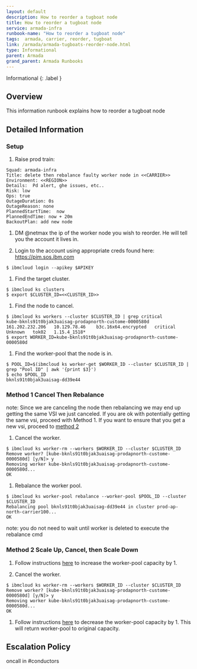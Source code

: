 ```yaml
---
layout: default
description: How to reorder a tugboat node
title: How to reorder a tugboat node
service: armada-infra
runbook-name: "How to reorder a tugboat node"
tags:  armada, carrier, reorder, tugboat
link: /armada/armada-tugboats-reorder-node.html
type: Informational
parent: Armada
grand_parent: Armada Runbooks
---
```


Informational
{: .label }

## Overview

This information runbook explains how to reorder a tugboat node

## Detailed Information

### Setup

1. Raise prod train:
```
Squad: armada-infra
Title: delete then rebalance faulty worker node in <<CARRIER>>
Environment: <<REGION>>
Details:  Pd alert, ghe issues, etc..
Risk: low
Ops: true
OutageDuration: 0s
OutageReason: none
PlannedStartTime:  now
PlannedEndTime: now + 20m
BackoutPlan: add new node
```

1. DM @netmax the ip of the worker node you wish to reorder. He will tell you the account it lives in.

1. Login to the account using appropriate creds found here: https://pim.sos.ibm.com
```
$ ibmcloud login --apikey $APIKEY
```

1. Find the target cluster.
```
$ ibmcloud ks clusters
$ export $CLUSTER_ID=<<CLUSTER_ID>>
```

1. Find the node to cancel.
```
$ ibmcloud ks workers --cluster $CLUSTER_ID | grep critical
kube-bknls91t0bjak3uaisag-prodapnorth-custome-0000580d   161.202.232.206   10.129.78.46    b3c.16x64.encrypted   critical   Unknown   tok02   1.15.4_1518*
$ export WORKER_ID=kube-bknls91t0bjak3uaisag-prodapnorth-custome-0000580d
```

1. Find the worker-pool that the node is in.
```
$ POOL_ID=$(ibmcloud ks worker-get $WORKER_ID --cluster $CLUSTER_ID | grep "Pool ID" | awk '{print $3}')
$ echo $POOL_ID
bknls91t0bjak3uaisag-dd39e44
```


### Method 1 Cancel Then Rebalance

note: Since we are canceling the node then rebalancing we may end up getting the same VSI we just canceled. If you are ok with potentially getting the same vsi, proceed with Method 1. If you want to ensure that you get a new vsi, proceed to [method 2](./armada-tugboats-reorder-node.html#method-2-scale-up-cancel-then-scale-down)

1. Cancel the worker.
```
$ ibmcloud ks worker-rm --workers $WORKER_ID --cluster $CLUSTER_ID
Remove worker? [kube-bknls91t0bjak3uaisag-prodapnorth-custome-0000580d] [y/N]> y
Removing worker kube-bknls91t0bjak3uaisag-prodapnorth-custome-0000580d...
OK
```

1. Rebalance the worker pool.
```
$ ibmcloud ks worker-pool rebalance --worker-pool $POOL_ID --cluster $CLUSTER_ID
Rebalancing pool bknls91t0bjak3uaisag-dd39e44 in cluster prod-ap-north-carrier100...
OK
```
note: you do not need to wait until worker is deleted to execute the rebalance cmd

### Method 2 Scale Up, Cancel, then Scale Down

1. Follow instructions [here](https://github.ibm.com/alchemy-containers/tugboat-bootstrap/blob/master/README.MD#scaling-the-worker-pool) to increase the worker-pool capacity by 1.

1. Cancel the worker.
```
$ ibmcloud ks worker-rm --workers $WORKER_ID --cluster $CLUSTER_ID
Remove worker? [kube-bknls91t0bjak3uaisag-prodapnorth-custome-0000580d] [y/N]> y
Removing worker kube-bknls91t0bjak3uaisag-prodapnorth-custome-0000580d...
OK
```

1. Follow instructions [here](https://github.ibm.com/alchemy-containers/tugboat-bootstrap/blob/master/README.MD#scaling-the-worker-pool) to decrease the worker-pool capacity by 1. This will return worker-pool to original capacity.

## Escalation Policy

oncall in #conductors
